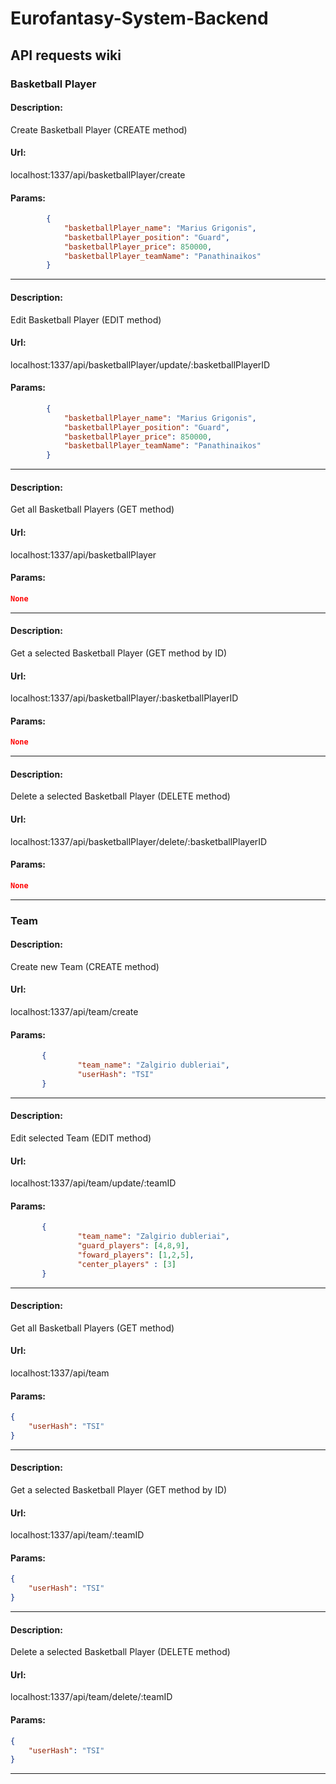 # Eurofantasy-System-Backend

## API requests wiki

### Basketball Player
#### Description: 
Create Basketball Player (CREATE method)

#### Url: 
localhost:1337/api/basketballPlayer/create

#### Params: 
```json
        {
            "basketballPlayer_name": "Marius Grigonis",
            "basketballPlayer_position": "Guard",
            "basketballPlayer_price": 850000,
            "basketballPlayer_teamName": "Panathinaikos"
        }
```

----------------------------------------------------------------------------
#### Description: 
Edit Basketball Player (EDIT method)

#### Url: 
localhost:1337/api/basketballPlayer/update/:basketballPlayerID

#### Params: 
```json
        {
            "basketballPlayer_name": "Marius Grigonis",
            "basketballPlayer_position": "Guard",
            "basketballPlayer_price": 850000,
            "basketballPlayer_teamName": "Panathinaikos"
        }
```
----------------------------------------------------------------------------

#### Description: 
Get all Basketball Players (GET method)

#### Url: 
localhost:1337/api/basketballPlayer

#### Params: 
```json
None
```
----------------------------------------------------------------------------

#### Description: 
Get a selected Basketball Player (GET method by ID)

#### Url: 
localhost:1337/api/basketballPlayer/:basketballPlayerID

#### Params: 
```json
None
```
----------------------------------------------------------------------------

#### Description: 
Delete a selected Basketball Player (DELETE method)

#### Url: 
localhost:1337/api/basketballPlayer/delete/:basketballPlayerID

#### Params: 
```json
None
```
----------------------------------------------------------------------------


### Team
#### Description: 
Create new Team (CREATE method)

#### Url: 
localhost:1337/api/team/create

#### Params: 
```json
       {
               "team_name": "Zalgirio dubleriai",
               "userHash": "TSI"
       }
```

----------------------------------------------------------------------------
#### Description: 
Edit selected Team (EDIT method)

#### Url: 
localhost:1337/api/team/update/:teamID

#### Params: 
```json
       {
               "team_name": "Zalgirio dubleriai",
               "guard_players": [4,8,9],
               "foward_players": [1,2,5],
               "center_players" : [3]
       }
```
----------------------------------------------------------------------------

#### Description: 
Get all Basketball Players (GET method)

#### Url: 
localhost:1337/api/team

#### Params: 
```json
{
    "userHash": "TSI"
}
```
----------------------------------------------------------------------------

#### Description: 
Get a selected Basketball Player (GET method by ID)

#### Url: 
localhost:1337/api/team/:teamID

#### Params: 
```json
{
    "userHash": "TSI"
}
```
----------------------------------------------------------------------------

#### Description: 
Delete a selected Basketball Player (DELETE method)

#### Url: 
localhost:1337/api/team/delete/:teamID

#### Params: 
```json
{
    "userHash": "TSI"
}
```
----------------------------------------------------------------------------
